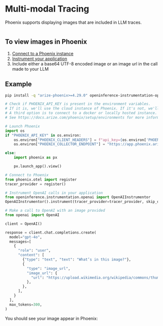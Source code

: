 # Multi-modal Tracing

Phoenix supports displaying images that are included in LLM traces.

<figure><img src="https://arize.com/wp-content/uploads/2024/08/multimodal_gallery.gif" alt=""><figcaption></figcaption></figure>

## To view images in Phoenix

1. [Connect to a Phoenix instance](../../quickstart.md)
2. [Instrument your application](../integrations-tracing/)
3. Include either a base64 UTF-8 encoded image or an image url in the call made to your LLM

## Example

```bash
pip install -q "arize-phoenix>=4.29.0" openinference-instrumentation-openai openai
```

```python
# Check if PHOENIX_API_KEY is present in the environment variables.
# If it is, we'll use the cloud instance of Phoenix. If it's not, we'll start a local instance.
# A third option is to connect to a docker or locally hosted instance.
# See https://docs.arize.com/phoenix/setup/environments for more information.

# Launch Phoenix
import os
if "PHOENIX_API_KEY" in os.environ:
    os.environ["PHOENIX_CLIENT_HEADERS"] = f"api_key={os.environ['PHOENIX_API_KEY']}"
    os.environ["PHOENIX_COLLECTOR_ENDPOINT"] = "https://app.phoenix.arize.com"

else:
    import phoenix as px

    px.launch_app().view()

# Connect to Phoenix
from phoenix.otel import register
tracer_provider = register()

# Instrument OpenAI calls in your application
from openinference.instrumentation.openai import OpenAIInstrumentor
OpenAIInstrumentor().instrument(tracer_provider=tracer_provider, skip_dep_check=True)

# Make a call to OpenAI with an image provided
from openai import OpenAI

client = OpenAI()

response = client.chat.completions.create(
  model="gpt-4o",
  messages=[
    {
      "role": "user",
      "content": [
        {"type": "text", "text": "What’s in this image?"},
        {
          "type": "image_url",
          "image_url": {
            "url": "https://upload.wikimedia.org/wikipedia/commons/thumb/d/dd/Gfp-wisconsin-madison-the-nature-boardwalk.jpg/2560px-Gfp-wisconsin-madison-the-nature-boardwalk.jpg",
          },
        },
      ],
    }
  ],
  max_tokens=300,
)
```

You should see your image appear in Phoenix:

<figure><img src="https://storage.cloud.google.com/arize-assets/phoenix/assets/images/image-trace.png" alt=""><figcaption></figcaption></figure>

